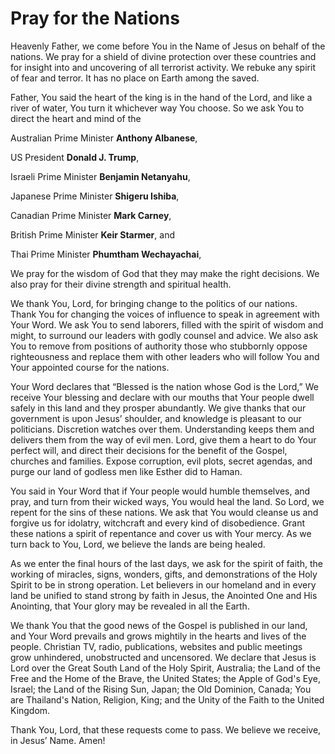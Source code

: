 # Pray for the Nations

Heavenly Father, we come before You in the Name of Jesus on behalf of the nations. We pray for a shield of divine protection over these countries and for insight into and uncovering of all terrorist activity. We rebuke any spirit of fear and terror. It has no place on Earth among the saved.

Father, You said the heart of the king is in the hand of the Lord, and like a river of water, You turn it whichever way You choose. So we ask You to direct the heart and mind of the

Australian Prime Minister __Anthony Albanese__,

US President __Donald J. Trump__,

Israeli Prime Minister __Benjamin Netanyahu__,

Japanese Prime Minister __Shigeru Ishiba__,

Canadian Prime Minister __Mark Carney__,

British Prime Minister __Keir Starmer__, and

Thai Prime Minister __Phumtham Wechayachai__,

We pray for the wisdom of God that they may make the right decisions. We also pray for their divine strength and spiritual health.

We thank You, Lord, for bringing change to the politics of our nations. Thank You for changing the voices of influence to speak in agreement with Your Word. We ask You to send laborers, filled with the spirit of wisdom and might, to surround our leaders with godly counsel and advice. We also ask You to remove from positions of authority those who stubbornly oppose righteousness and replace them with other leaders who will follow You and Your appointed course for the nations.

Your Word declares that “Blessed is the nation whose God is the Lord,” We receive Your blessing and declare with our mouths that Your people dwell safely in this land and they prosper abundantly. We give thanks that our government is upon Jesus’ shoulder, and knowledge is pleasant to our politicians. Discretion watches over them. Understanding keeps them and delivers them from the way of evil men. Lord, give them a heart to do Your perfect will, and direct their decisions for the benefit of the Gospel, churches and families. Expose corruption, evil plots, secret agendas, and purge our land of godless men like Esther did to Haman.

You said in Your Word that if Your people would humble themselves, and pray, and turn from their wicked ways, You would heal the land. So Lord, we repent for the sins of these nations. We ask that You would cleanse us and forgive us for idolatry, witchcraft and every kind of disobedience. Grant these nations a spirit of repentance and cover us with Your mercy. As we turn back to You, Lord, we believe the lands are being healed.

As we enter the final hours of the last days, we ask for the spirit of faith, the working of miracles, signs, wonders, gifts, and demonstrations of the Holy Spirit to be in strong operation. Let believers in our homeland and in every land be unified to stand strong by faith in Jesus, the Anointed One and His Anointing, that Your glory may be revealed in all the Earth.

We thank You that the good news of the Gospel is published in our land, and Your Word prevails and grows mightily in the hearts and lives of the people. Christian TV, radio, publications, websites and public meetings grow unhindered, unobstructed and uncensored. We declare that Jesus is Lord over the Great South Land of the Holy Spirit, Australia; the Land of the Free and the Home of the Brave, the United States; the Apple of God's Eye, Israel; the Land of the Rising Sun, Japan; the Old Dominion, Canada; You are Thailand's Nation, Religion, King; and the Unity of the Faith to the United Kingdom.

Thank You, Lord, that these requests come to pass. We believe we receive, in Jesus’ Name. Amen!
